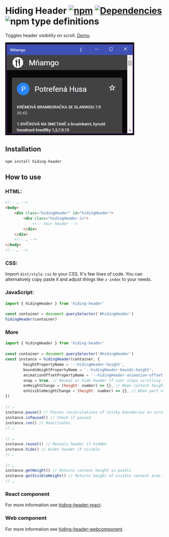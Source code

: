 # Hiding Header [![npm](https://img.shields.io/npm/v/hiding-header.svg)](https://www.npmjs.com/package/hiding-header) [![Dependencies](https://img.shields.io/david/FilipChalupa/hiding-header.svg)](https://www.npmjs.com/package/hiding-header?activeTab=dependencies) ![npm type definitions](https://img.shields.io/npm/types/hiding-header.svg)

Toggles header visibility on scroll. [Demo](https://filipchalupa.cz/hiding-header/demo).

![UI example](https://raw.githubusercontent.com/FilipChalupa/hiding-header/HEAD/screencast.gif)

## Installation

```bash
npm install hiding-header
```

## How to use

### HTML:

```html
<!-- … -->
<body>
	<div class="hidingHeader" id="hidingHeader">
		<div class="hidingHeader-in">
			<!-- Your header -->
		</div>
	</div>
	<!-- … -->
</body>
<!-- … -->
```

### CSS:

Import `dist/style.css` to your CSS. It's few lines of code. You can alternatively copy paste it and adjust things like `z-index` to your needs.

### JavaScript:

```javascript
import { hidingHeader } from 'hiding-header'

const container = document.querySelector('#hidingHeader')
hidingHeader(container)
```

### More

```javascript
import { hidingHeader } from 'hiding-header'

const container = document.querySelector('#hidingHeader')
const instance = hidingHeader(container, {
		heightPropertyName = '--hidingHeader-height',
		boundsHeightPropertyName = '--hidingHeader-bounds-height',
		animationOffsetPropertyName = '--hidingHeader-animation-offset',
		snap = true, // Reveal or hide header if user stops scrolling in middle
		onHeightChange = (height: number) => {}, // When content height changes
		onVisibleHeightChange = (height: number) => {}, // When part of header is revealed
})

// …
instance.pause() // Pauses recalculations of sticky boundaries on scroll
instance.isPaused() // Check if paused
instance.run() // Reactivates
// …

// …
instance.reveal() // Reveals header if hidden
instance.hide() // Hides header if visible
// …

// …
instance.getHeight() // Returns content height in pixels
instance.getVisibleHeight() // Returns height of visible content area in pixels
// …
```

### React component

For more information see [hiding-header-react](https://www.npmjs.com/package/hiding-header-react).

### Web component

For more information see [hiding-header-webcomponent](https://www.npmjs.com/package/hiding-header-webcomponent).
